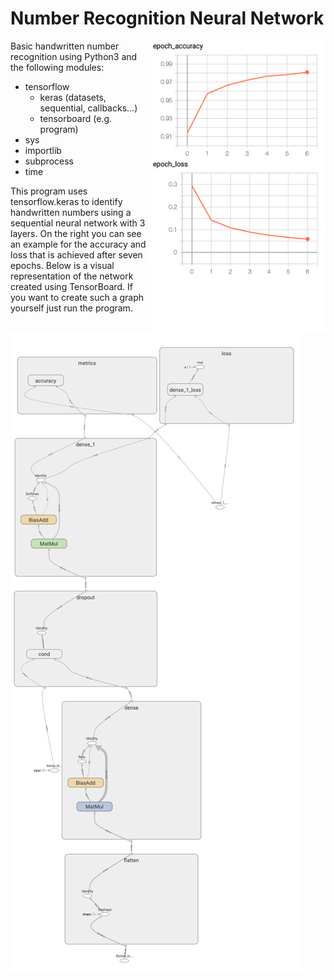 # Number Recognition Neural Network

<img src="./img/acc_and_loss.png" alt="Accuracy and loss" title="Model accuracy and loss" width="280" height="466" align="right" /> 
<p>Basic handwritten number recognition using Python3 and the following modules:
<ul>
<li>tensorflow

<ul>
<li>keras (datasets, sequential, callbacks...)</li>
<li>tensorboard (e.g. program)</li>
</ul>
</li>
<li>sys</li>
<li>importlib</li>
<li>subprocess</li>
<li>time</li>
</ul>
</p>

<p>This program uses tensorflow.keras to identify handwritten numbers using a sequential neural network with 3 layers. On the right you can see an example for the accuracy and loss that is achieved after seven epochs. Below is a visual representation of the network created using TensorBoard. If you want to create such a graph yourself just run the program.</p>


![Visual Representation](./img/model.png)

